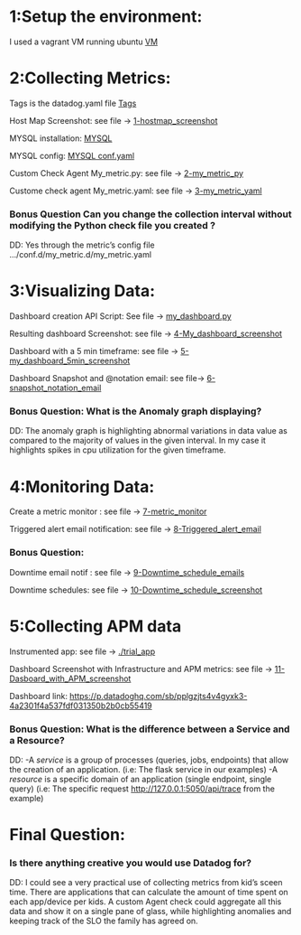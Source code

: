 # 1:Setup the environment:
  I used a vagrant VM running ubuntu
  [VM](./Vagrant_VM.png)

# 2:Collecting Metrics:
  Tags is the datadog.yaml file [Tags](./tags_datadog_yaml.png)
  
  Host Map Screenshot: see file -> [1-hostmap_screenshot](./1-hostmap_screenshot.png)

  MYSQL installation: [MYSQL](./mysql.png)
  
  MYSQL config: [MYSQL conf.yaml](./mysql_conf.yaml)
  
  Custom Check Agent My_metric.py: see file -> [2-my_metric_py](./2-my_metric_py.png)
  
  Custome check agent My_metric.yaml: see file -> [3-my_metric_yaml](./3-my_metric_yaml.png)

  ### Bonus Question Can you change the collection interval without modifying the Python check file you created ?
  DD: Yes through the metric’s config file …/conf.d/my_metric.d/my_metric.yaml

# 3:Visualizing Data:
  Dashboard creation API Script: See file -> [my_dashboard.py](./my_dashboard.py)
  
  Resulting dashboard Screenshot: see file -> [4-My_dashboard_screenshot](./4-My_dashboard_screenshot.png)

  Dashboard with a 5 min timeframe: see file -> [5-my_dashboard_5min_screenshot](./5-my_dashboard_5min_screenshot.png)

  Dashboard Snapshot and @notation email: see file-> [6-snapshot_notation_email](./6-snapshot_notation_email.png)

  ### Bonus Question: What is the Anomaly graph displaying? 
  DD: The anomaly graph is highlighting abnormal variations in data value as compared to the majority of values in the given interval. In my case it highlights spikes in cpu   utilization for the given timeframe.

# 4:Monitoring Data:
  Create a metric monitor : see file -> [7-metric_monitor](./7-metric_monitor.png)

  Triggered alert email notification: see file -> [8-Triggered_alert_email](./8-Triggered_alert_email.png)

  ### Bonus Question: 
  Downtime email notif : see file -> [9-Downtime_schedule_emails](./9-Downtime_schedule_emails.png)
  
  Downtime schedules: see file -> [10-Downtime_schedule_screenshot](./10-Downtime_schedule_screenshot.png)

 # 5:Collecting APM data
  Instrumented app: see file -> [./trial_app](trial_app.py)
  
  Dashboard Screenshot with Infrastructure and APM metrics: see file -> [11-Dasboard_with_APM_screenshot](./11-Dasboard_with_APM_screenshot.png)
  
  Dashboard link: https://p.datadoghq.com/sb/pplgzjts4v4gyxk3-4a2301f4a537fdf031350b2b0cb55419
  
  ### Bonus Question: What is the difference between a Service and a Resource?
  DD: 
  -A *service* is a group of processes \(queries, jobs, endpoints) that allow the creation of an application. \(i.e: The flask service in our examples)
  -A *resource* is a specific domain of an application \(single endpoint, single query) \(i.e: The specific request http://127.0.0.1:5050/api/trace from the example)

# Final Question:
  ### Is there anything creative you would use Datadog for? 
  DD: I could see a very practical use of collecting metrics from kid’s sceen time. There are applications that can calculate the amount of time spent on each app/device per   kids. A custom Agent check could aggregate all this data and show it on a single pane of glass, while highlighting anomalies and keeping track of the SLO the family has       agreed on.


